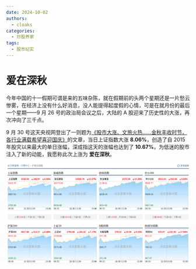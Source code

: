 ```yaml
---
date: 2024-10-02
authors:
  - cloaks
categories:
  - 炒股养家
tags:
  - 股市纪实
---
```


# 爱在深秋

今年中国的十一假期可谓是来的五味杂陈，就在假期前的头两个星期还是一片愁云惨雾，在经济上没有什么好消息，没人能提得起度假的心情，可是在就月份的最后一个星期——9 月 26 号的政治局会议之后，大陆的 A 股迎来了历史性的大涨，再次冲向了三千点。

9 月 30 号这天央视网登出了一则题为[《股市大涨、文旅火热……金秋丰收时节，各行业满载希望喜迎国庆》](https://news.cctv.com/2024/09/30/ARTI4mhujEYOd0A3fsYmGPUL240930.shtml)的文章，当日上证指数大涨 **8.06%**，创造了自 2015 年股灾以来最大的单日涨幅，深成指这天的涨幅也达到了 **10.67%**，为低迷的股市注入了新的动能，我愿称此次上涨为 **爱在深秋**。

![沪深京指数](./images/image.png)

<!-- more -->
